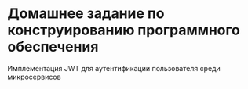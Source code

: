 # Домашнее задание по конструированию программного обеспечения

Имплементация JWT для аутентификации пользователя среди микросервисов
